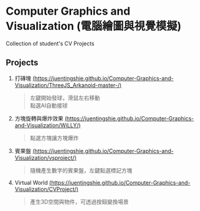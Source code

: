 # Computer Graphics and Visualization (電腦繪圖與視覺模擬)

Collection of student's CV Projects

## Projects

1. 打磚塊 [(https://juentingshie.github.io/Computer-Graphics-and-Visualization/ThreeJS_Arkanoid-master-/)](https://juentingshie.github.io/Computer-Graphics-and-Visualization/ThreeJS_Arkanoid-master-/)

    > 左鍵開始發球，滑鼠左右移動    
    > 點選AI自動接球

2. 方塊旋轉與爆炸效果 [(https://juentingshie.github.io/Computer-Graphics-and-Visualization/WiLLY/)](https://juentingshie.github.io/Computer-Graphics-and-Visualization/WiLLY/)

    > 點選方塊讓方塊爆炸    

3. 賓果盤 [(https://juentingshie.github.io/Computer-Graphics-and-Visualization/vsproject/)](https://juentingshie.github.io/Computer-Graphics-and-Visualization/vsproject/)

    > 隨機產生數字的賓果盤，左鍵點選標記方塊    

4. Virtual World [(https://juentingshie.github.io/Computer-Graphics-and-Visualization/CVProject/)](https://juentingshie.github.io/Computer-Graphics-and-Visualization/CVProject/)

    > 產生3D空間與物件，可透過按鈕變換場景    